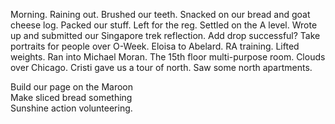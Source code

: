 Morning. Raining out. Brushed our teeth. Snacked on our bread and goat cheese log. Packed our stuff. Left for the reg. Settled on the A level. Wrote up and submitted our Singapore trek reflection. Add drop successful? Take portraits for people over O-Week. Eloisa to Abelard. RA training. Lifted weights. Ran into Michael Moran. The 15th floor multi-purpose room. Clouds over Chicago. Cristi gave us a tour of north. Saw some north apartments. 

Build our page on the Maroon  
Make sliced bread something  
Sunshine action volunteering.